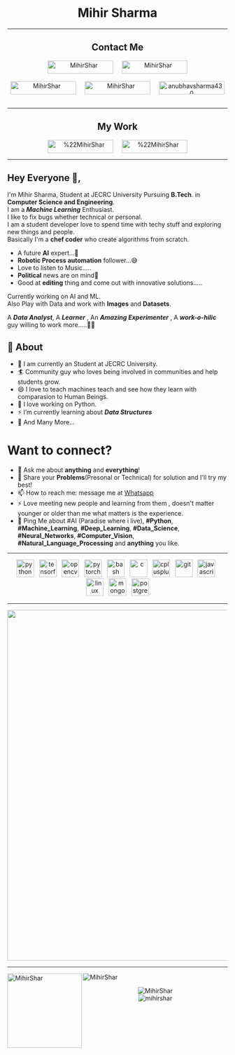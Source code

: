 <h1 align="center">Mihir Sharma</h1>
<hr/>
<h2 align="center">Contact Me</h2>
<p align="center">
  <a href="https://www.linkedin.com/in/mihir-s-6b850b11b/" target="blank" align="center"><img align="center" src="https://img.shields.io/badge/-Mihir_Sharma-blue?style=flat-square&logo=Linkedin&logoColor=white&link=https://www.linkedin.com/in/mihir-s-6b850b11b/" alt="MihirShar" height="30" width="150" /></a>
  &nbsp; &nbsp;
  <a href="mailto:shar.mihir12@gmail.com" target="blank" align="center"><img align="center" src="https://img.shields.io/badge/-Mihir_Sharma-c14438?style=flat-square&logo=Gmail&logoColor=white&link=mailto:Shar.mihir12@gmail.com" alt="MihirShar" height="30" width="150" /></a><br/>
  <br/>
  <a href="https://www.instagram.com/mihir_shar/" target="blank" align="center"><img align="center" src="http://img.shields.io/badge/-_Mihir__Shar_-rgb(255,105,180)?style=flat-square&logo=Instagram&logoColor=white&link=https://www.instagram.com/mihir_shar/" alt="MihirShar" height="30" width="150" /></a>
  &nbsp; &nbsp;
  <a href="https://www.facebook.com/monsterhumour" target="blank" align="center"><img align="center" src="https://img.shields.io/badge/-Mihir_Sharma-blue?style=flat-square&logo=Facebook&logoColor=white&link=https://www.facebook.com/monsterhumour" alt="MihirShar" height="30" width="150" /></a>
  &nbsp; &nbsp;
  <a href="https://wa.me/919680747474" target="blank" align="center"><img align="center" src="https://img.shields.io/badge/-Mihir_Sharma-rgb(77,194,71)?style=flat-square&logo=WhatsApp&logoColor=white&link=https://wa.me/919680747474/" alt="anubhavsharma430" height="30" width="150" /></a>
  <br/>
  <br/>
</p>
<hr/>
<h2 align="center">My Work</h2>
<p align="center">
  <a href="https://www.kaggle.com/mihirshar" target="blank" align="center"><img align="center" src="https://img.shields.io/badge/-Mihir_Sharma-rgb(51,171,255)?style=flat-square&logo=kaggle&logoColor=white&link=https://www.kaggle.com/mihirshar"alt="%22MihirShar" height="30" width="150" /></a>
  &nbsp; &nbsp;
  <a href="https://stackoverflow.com/users/11194817/mihir-sharma" target="blank" align="center"><img align="center" src="https://img.shields.io/badge/-Mihir_Sharma-rgb(239,130,54)?style=flat-square&logo=stackoverflow&logoColor=white&link=https://stackoverflow.com/users/11194817/mihir-sharma" alt="%22MihirShar" height="30" width="150" /></a>
</p>

---
## Hey Everyone 👋,           
I'm Mihir Sharma, Student at JECRC University Pursuing **B.Tech**. in **Computer Science and Engineering**.<br/>
I am a ***Machine Learning*** Enthusiast.<br/>
I like to fix bugs whether technical or personal.<br/>
I am a student developer love to spend time with techy stuff and exploring new things and people.<br/>
Basically I'm a **chef coder** who create algorithms from scratch.<br/>
* A future **AI** expert...💭
* **Robotic Process automation** follower...😅
* Love to listen to Music.....
* **Political** news are on mind🧐
* Good at **editing** thing and come out with innovative solutions.....

Currently working on AI and ML.<br/>
Also Play with Data and work with **Images** and **Datasets**.<br/>

A ***Data Analyst***, A ***Learner*** , An ***Amazing Experimenter*** , A ***work-o-hilic*** guy willing to work more.....🤔😉

## 🧐 About
- 🔭 I am currently an Student at JECRC University.
- 🏄‍ Community guy who loves being involved in communities and help students grow.
- 😄 I love to teach machines teach and see how they learn with comparasion to Human Beings.
- 🌱 I love working on Python.
- ⚡ I’m currently learning about ***Data Structures***
- 👯 And Many More...

# Want to connect?
- 💬 Ask me about **anything** and **everything**!
- 💬 Share your **Problems**(Presonal or Technical) for solution and I'll try my best!
- 📫 How to reach me: message me at [Whatsapp](https://wa.me/919680747474)
- ⚡ Love meeting new people and learning from them , doesn't matter younger or older than me what matters is the experience.
- 💬 Ping Me about #AI (Paradise where i live), **#Python**, **#Machine_Learning**, **#Deep_Learning**, **#Data_Science**, **#Neural_Networks**, **#Computer_Vision**, **#Natural_Language_Processing** and **anything** you like.
---

<p align="center">
  <img src="https://devicons.github.io/devicon/devicon.git/icons/python/python-original.svg" alt="python" width="40" height="40"/>
  &nbsp;
  <img src="https://www.vectorlogo.zone/logos/tensorflow/tensorflow-icon.svg" alt="tensorflow" width="40" height="40"/>
  &nbsp;
  <img src="https://www.vectorlogo.zone/logos/opencv/opencv-icon.svg" alt="opencv" width="40" height="40"/>
  &nbsp;
  <img src="https://www.vectorlogo.zone/logos/pytorch/pytorch-icon.svg" alt="pytorch" width="40" height="40"/>
  &nbsp;
  <img src="https://www.vectorlogo.zone/logos/gnu_bash/gnu_bash-icon.svg" alt="bash" width="40" height="40"/>
  &nbsp; 
  <img src="https://devicons.github.io/devicon/devicon.git/icons/c/c-original.svg" alt="c" width="40" height="40"/>
  &nbsp;
  <img src="https://devicons.github.io/devicon/devicon.git/icons/cplusplus/cplusplus-original.svg" alt="cplusplus" width="40" height="40"/>
  &nbsp;
  <img src="https://www.vectorlogo.zone/logos/git-scm/git-scm-icon.svg" alt="git" width="40" height="40"/>
  &nbsp;
  <img src="https://devicons.github.io/devicon/devicon.git/icons/javascript/javascript-original.svg" alt="javascript" width="40" height="40"/>
  &nbsp;
  <img src="https://devicons.github.io/devicon/devicon.git/icons/linux/linux-original.svg" alt="linux" width="40" height="40"/>
  &nbsp; 
  <img src="https://devicons.github.io/devicon/devicon.git/icons/mongodb/mongodb-original-wordmark.svg" alt="mongodb" width="40" height="40"/>
  &nbsp;
  <img src="https://devicons.github.io/devicon/devicon.git/icons/postgresql/postgresql-original-wordmark.svg" alt="postgresql" width="40" height="40"/>
</p>
<hr/>
<p align="center">
  <a href="https://github.com/ryo-ma/github-profile-trophy">
    <img align="center" width=800 src="https://github-profile-trophy.vercel.app/?username=mihirshar&column=7"/>
  </a>
</p>
<hr/>
<p>
  <img height="170" align="left" src="https://github-readme-stats.vercel.app/api?username=mihirshar&show_icons=true" alt="MihirShar">
  <img src="https://github-readme-stats.vercel.app/api/top-langs/?username=mihirshar&layout=compact&hide=html" alt="MihirShar" />
</p>
<p align="center"> 
  <img src="https://komarev.com/ghpvc/?username=mihirshar" alt="MihirShar" />
  <br/>
  <img src="https://profile-counter.glitch.me/mihirshar/count.svg" alt="mihirshar" />
</p>
